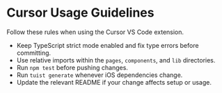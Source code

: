 # Cursor Usage Guidelines

Follow these rules when using the Cursor VS Code extension.

- Keep TypeScript strict mode enabled and fix type errors before committing.
- Use relative imports within the `pages`, `components`, and `lib` directories.
- Run `npm test` before pushing changes.
- Run `tuist generate` whenever iOS dependencies change.
- Update the relevant README if your change affects setup or usage.
